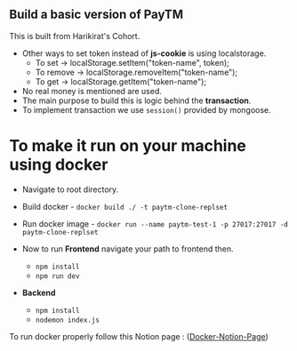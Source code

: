 ## Build a basic version of PayTM

This is built from Harikirat's Cohort.

- Other ways to set token instead of **js-cookie** is using localstorage.
    - To set -> localStorage.setItem("token-name", token);
    - To remove -> localStorage.removeItem("token-name");
    - To get -> localStorage.getItem("token-name");
- No real money is mentioned are used. 
- The main purpose to build this is logic behind the **transaction**.
- To implement transaction we use ```session()``` provided by mongoose.

# To make it run on your machine using docker
- Navigate to root directory.
- Build docker - ```docker build ./ -t paytm-clone-replset```
- Run docker image - ```docker run --name paytm-test-1 -p 27017:27017 -d paytm-clone-replset```

- Now to run **Frontend** navigate your path to frontend then.
    - ```npm install```
    - ```npm run dev```
- **Backend**
    - ```npm install```
    - ```nodemon index.js```


To run docker properly follow this Notion page : ([Docker-Notion-Page](https://warp-comb-722.notion.site/Paytm-clone-successfully-running-steps-f505921264cd413397b34f9f43ec51d2?pvs=4))